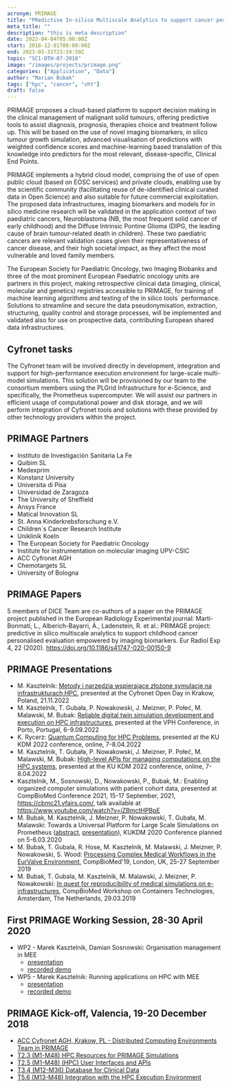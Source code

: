 ```yaml
---
acronym: PRIMAGE
title: "PRedictive In-silico Multiscale Analytics to support cancer personalized diaGnosis and prognosis, Empowered by imaging biomarkers"
meta_title: ""
description: "this is meta description"
date: 2022-04-04T05:00:00Z
start: 2018-12-01T00:00:00Z
end: 2023-05-31T23:59:59Z
topic: "SC1-DTH-07-2018"
image: "/images/projects/primage.png"
categories: ["Application", "Data"]
author: "Marian Bubak"
tags: ["hpc", "cancer", "vht"]
draft: false
---
```


PRIMAGE proposes a cloud-based platform to support decision making in the
clinical management of malignant solid tumours, offering predictive tools to
assist diagnosis, prognosis, therapies choice and treatment follow up. This will
be based on the use of novel imaging biomarkers, in silico tumour growth
simulation, advanced visualisation of predictions with weighted confidence
scores and machine-learning based translation of this knowledge into predictors
for the most relevant, disease-specific, Clinical End Points.

PRIMAGE implements a hybrid cloud model, comprising the of use of open public
cloud (based on EOSC services) and private clouds, enabling use by the
scientific community (facilitating reuse of de-identified clinical curated data
in Open Science) and also suitable for future commercial exploitation. The
proposed data infrastructures, imaging biomarkers and models for in silico
medicine research will be validated in the application context of two paediatric
cancers, Neuroblastoma (NB, the most frequent solid cancer of early childhood)
and the Diffuse Intrinsic Pontine Glioma (DIPG, the leading cause of brain
tumour-related death in children). These two paediatric cancers are relevant
validation cases given their representativeness of cancer disease, and their
high societal impact, as they affect the most vulnerable and loved family
members.

The European Society for Paediatric Oncology, two Imaging Biobanks and three of
the most prominent European Paediatric oncology units are partners in this
project, making retrospective clinical data (imaging, clinical, molecular and
genetics) registries accessible to PRIMAGE, for training of machine learning
algorithms and testing of the in silico tools´ performance. Solutions to
streamline and secure the data pseudonymisation, extraction, structuring,
quality control and storage processes, will be implemented and validated also
for use on prospective data, contributing European shared data infrastructures.

## Cyfronet tasks

The Cyfronet team will be involved directly in development, integration and
support for high-performance execution environment for large-scale multi-model
simulations. This solution will be provisioned by our team to the consortium
members using the PLGrid Infrastructure for e-Science, and specifically, the
Prometheus supercomputer. We will assist our partners in efficient usage of
computational power and disk storage, and we will perform integration of
Cyfronet tools and solutions with these provided by other technology providers
within the project.


## PRIMAGE Partners
- Instituto de Investigación Sanitaria La Fe
- Quibim SL
- Medexprim
- Konstanz University
- Universita di Pisa
- Universidad de Zaragoza
- The University of Sheffield
- Ansys France
- Matical Innovation SL
- St. Anna Kinderkrebsforschung e.V.
- Children´s Cancer Research Institute
- Uniklinik Koeln
- The European Society for Paediatric Oncology
- Institute for instrumentation on molecular imaging UPV-CSIC
- ACC Cyfronet AGH
- Chemotargets SL
- University of Bologna

## PRIMAGE Papers
5 members of DICE Team are co-authors of a paper on the PRIMAGE project published in the European Radiology Experimental journal: Martí-Bonmatí, L., Alberich-Bayarri, Á., Ladenstein, R. et al.: PRIMAGE project: predictive in silico multiscale analytics to support childhood cancer personalised evaluation empowered by imaging biomarkers. Eur Radiol Exp 4, 22 (2020). https://doi.org/10.1186/s41747-020-00150-9

## PRIMAGE Presentations
- M. Kasztelnik: [Metody i narzędzia wspierające złożone symulacje na infrastrukturach HPC](/primage/Metody_MKasztelnik_21.11.2022.pdf), presented at the Cyfronet Open Day in Krakow, Poland, 21.11.2022
- M. Kasztelnik, T. Gubała, P. Nowakowski, J. Meizner, P. Połeć, M. Malawski, M. Bubak: [Reliable digital twin simulation development and execution on HPC infrastructures](/primage/Poster_Primage_15-09-2022.pdf), presented at the VPH Conference, in Porto, Portugal, 6-9.09.2022
- K. Rycerz: [Quantum Computing for HPC Problems](/primage/KUKDM22_KRycerz.pdf), presented at the KU KDM 2022 conference, online, 7-8.04.2022
- M. Kasztelnik, T. Gubała, P. Nowakowski, J. Meizner, P. Połeć, M. Malawski, M. Bubak: [High-level APIs for managing computations on the HPC systems](/primage/kkdm-2022-rimrock-plgdata-mee.pptx.pdf), presented at the KU KDM 2022 conference, online, 7-8.04.2022
- Kasztelnik, M., Sosnowski, D., Nowakowski, P., Bubak, M.: Enabling organized computer simulations with patient cohort data, presented at CompBioMed Conference 2021, 15-17 September, 2021, https://cbmc21.vfairs.com/, talk available at https://www.youtube.com/watch?v=iZBmctHPBpE
- M. Bubak, M. Kasztelnik, J. Meizner, P. Nowakowski, T. Gubała, M. Malawski: Towards a Universal Platform for Large Scale Simulations on Prometheus ([abstract](/primage/Meizner_Jan_2.pdf), [presentation](/primage/KUKDM-2020-Towards-Universal.pptx)), KUKDM 2020 Conference planned on 5-6.03.2020
- M. Bubak, T. Gubala, R. Hose, M. Kasztelnik, M. Malawski, J. Meizner, P. Nowakowski, S. Wood: [Processing Complex Medical Workflows in the EurValve Environment](/primage/62_Piotr_Nowakowski_MEE_CBM_v03.pptx), CompBioMed'19, London, UK, 25-27 September 2019
- M. Bubak, T. Gubala, M. Kasztelnik, M. Malawski, J. Meizner, P. Nowakowski: [In quest for reproducibility of medical simulations on e-infrastructures](/primage/MB-CompBioMed-29-03-2019-v1.1-mb.pptx), CompBioMed Workshop on Containers Technologies, Amsterdam, The Netherlands, 29.03.2019


## First PRIMAGE Working Session, 28-30 April 2020
- WP2 - Marek Kasztelnik, Damian Sosnowski: Organisation management in MEE
  - [presentation](/primage/Organization_Management_in_MEE.pptx)
  - [recorded demo](https://www.youtube.com/watch?v=VfQoQhx26Y0)
- WP5 - Marek Kasztelnik: Running applications on HPC with MEE
  - [presentation](/primage/wp5-hpc.pptx)
  - [recorded demo](https://www.youtube.com/watch?v=NU2wSQFVI1g)


## PRIMAGE Kick-off, Valencia, 19-20 December 2018
- [ACC Cyfronet AGH, Krakow, PL - Distributed Computing Environments Team in PRIMAGE](/primage/Primage-Cyfronet-DICE-KO-19-12-2018.pptx)
- [T2.3 (M1-M48) HPC Resources for PRIMAGE Simulations](/primage/Primage-Cyfronet-T2-3-KO-19-12-2018-v1.pptx)
- [T2.5 (M1-M48) (HPC) User Interfaces and APIs](/primage/Primage-Cyfronet-T2-5-KO-19-12-2018-v1.pptx)
- [T3.4 (M12-M36) Database for Clinical Data](/primage/Primage-Cyfronet-T3-4-KO-19-12-2018-v1.pptx)
- [T5.6 (M13-M48) Integration with the HPC Execution Environment](/primage/Primage-Cyfronet-T5-6-KO-19-12-2018-v1.pptx)
